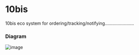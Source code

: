 # 10bis
10bis eco system for ordering/tracking/notifying.......................

### Diagram
![image](https://user-images.githubusercontent.com/12120325/69583617-fb84d200-0fe3-11ea-87b4-ce102277f5dd.png)
